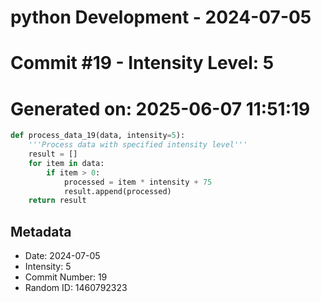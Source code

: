 ﻿# python Development - 2024-07-05
# Commit #19 - Intensity Level: 5
# Generated on: 2025-06-07 11:51:19
```python
def process_data_19(data, intensity=5):
    '''Process data with specified intensity level'''
    result = []
    for item in data:
        if item > 0:
            processed = item * intensity + 75
            result.append(processed)
    return result
```
## Metadata
- Date: 2024-07-05
- Intensity: 5
- Commit Number: 19
- Random ID: 1460792323

